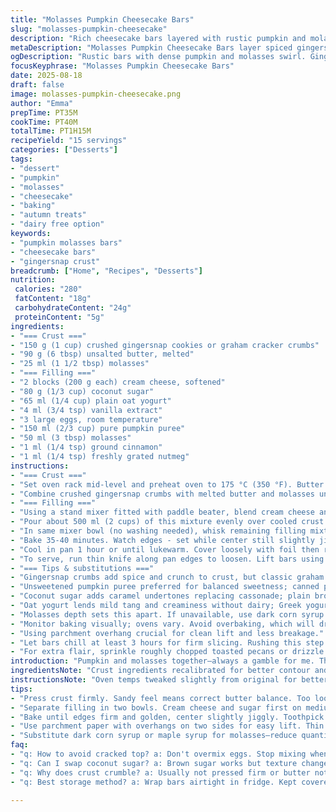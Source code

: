 ```yaml
---
title: "Molasses Pumpkin Cheesecake Bars"
slug: "molasses-pumpkin-cheesecake"
description: "Rich cheesecake bars layered with rustic pumpkin and molasses flavors. Graham cracker crust melded with butter and molasses, topped by a double-layered filling blending cream cheese, yogurt, and spices with a molasses punch. Texture contrast between smooth and dense, aroma bright with cinnamon and nutmeg, balanced sweetness. Adapted with coconut sugar and oat yogurt substitutions, adding crushed gingersnaps to crust for bite. Multi-step layering ensures visual swirls and depth of flavor. Chilled to firm up, ready to slice easily without collapse."
metaDescription: "Molasses Pumpkin Cheesecake Bars layer spiced gingersnap crust, creamy pumpkin filling with molasses punch. Chilled bars cut clean, rich aroma, balanced sweetness."
ogDescription: "Rustic bars with dense pumpkin and molasses swirl. Gingersnap crust crunchy, filling tangy from oat yogurt. Bake cues hear crackle, see gold edges. Chill well. Slice sharp."
focusKeyphrase: "Molasses Pumpkin Cheesecake Bars"
date: 2025-08-18
draft: false
image: molasses-pumpkin-cheesecake.png
author: "Emma"
prepTime: PT35M
cookTime: PT40M
totalTime: PT1H15M
recipeYield: "15 servings"
categories: ["Desserts"]
tags:
- "dessert"
- "pumpkin"
- "molasses"
- "cheesecake"
- "baking"
- "autumn treats"
- "dairy free option"
keywords:
- "pumpkin molasses bars"
- "cheesecake bars"
- "gingersnap crust"
breadcrumb: ["Home", "Recipes", "Desserts"]
nutrition: 
 calories: "280"
 fatContent: "18g"
 carbohydrateContent: "24g"
 proteinContent: "5g"
ingredients:
- "=== Crust ==="
- "150 g (1 cup) crushed gingersnap cookies or graham cracker crumbs"
- "90 g (6 tbsp) unsalted butter, melted"
- "25 ml (1 1/2 tbsp) molasses"
- "=== Filling ==="
- "2 blocks (200 g each) cream cheese, softened"
- "80 g (1/3 cup) coconut sugar"
- "65 ml (1/4 cup) plain oat yogurt"
- "4 ml (3/4 tsp) vanilla extract"
- "3 large eggs, room temperature"
- "150 ml (2/3 cup) pure pumpkin puree"
- "50 ml (3 tbsp) molasses"
- "1 ml (1/4 tsp) ground cinnamon"
- "1 ml (1/4 tsp) freshly grated nutmeg"
instructions:
- "=== Crust ==="
- "Set oven rack mid-level and preheat oven to 175 °C (350 °F). Butter a 33 x 23 cm (13 x 9 inch) baking pan. Line with parchment overhang on two opposing sides to lift bars later."
- "Combine crushed gingersnap crumbs with melted butter and molasses until sandy but holds when pressed. Press firmly and evenly across bottom. Bake 10 minutes, edges lightly browned and aroma deepening. Remove to cool slightly while oven temp dropped to 160 °C (320 °F)."
- "=== Filling ==="
- "Using a stand mixer fitted with paddle beater, blend cream cheese and coconut sugar on medium speed. Stop, scrape sides. Add oat yogurt, vanilla, and two eggs. Mix just until uniform with small air bubbles, no lumps. Avoid overbeating, which traps air and causes cracking."
- "Pour about 500 ml (2 cups) of this mixture evenly over cooled crust. Smooth but do not disturb surface."
- "In same mixer bowl (no washing needed), whisk remaining filling mixture: pumpkin puree, molasses, cinnamon, nutmeg, and last egg. Keep mixing until creamy and no streaks. Spoon and gently spread over first layer. No worries if swirls form between layers."
- "Bake 35-40 minutes. Watch edges - set while center still slightly jiggly but no wetness visible. Toward end, aroma of spices fills kitchen, top should firm up with light golden tint but not brown. A toothpick near center should come out mostly clean, some moist crumbs allowed."
- "Cool in pan 1 hour or until lukewarm. Cover loosely with foil then refrigerate minimum 3 hours or overnight."
- "To serve, run thin knife along pan edges to loosen. Lift bars using parchment overhang carefully onto cutting board. Cut into 15 equal portions with a sharp knife wiped clean between cuts to preserve neat edges. Store airtight in fridge; best eaten within a week."
- "=== Tips & substitutions ==="
- "Gingersnap crumbs add spice and crunch to crust, but classic graham crumbs work perfectly. Butter amount can be adjusted slightly to get proper crust hold; too little results in crumbly base."
- "Unsweetened pumpkin puree preferred for balanced sweetness; canned pie mix too sweet and spice-heavy."
- "Coconut sugar adds caramel undertones replacing cassonade; plain brown sugar can substitute but texture varies slightly."
- "Oat yogurt lends mild tang and creaminess without dairy; Greek yogurt ok but may firm up bars more."
- "Molasses depth sets this apart. If unavailable, use dark corn syrup or maple syrup but reduce quantity by 1 tbsp as they’re sweeter."
- "Monitor baking visually; ovens vary. Avoid overbaking, which will dry out edges and crack top. Slight jiggle at center means just right."
- "Using parchment overhang crucial for clean lift and less breakage."
- "Let bars chill at least 3 hours for firm slicing. Rushing this step risks crumbling."
- "For extra flair, sprinkle roughly chopped toasted pecans or drizzle melted dark chocolate on top before chilling."
introduction: "Pumpkin and molasses together—always a gamble for me. The earthy molasses sometimes overpowers or gets lost under too much sugar. After some trial, swapping out cassonade for coconut sugar cut some cloying sweetness. Found gingersnaps for crust add subtle warmth and zip, better than plain graham crumbs cold and bland. The layering is a play—first creamy, then pumpkin-molasses swirl. Watching the layers mingle but keep some limit creates that rustic look I started chasing years ago. Baking time is more about feel than clock now. Look for a slightly wobbly center with golden edges. Don’t skip the chilling pause; this gives firmness and lets flavors marry. Cracking top? Overmixing air or oven temp too hot. Don’t panic—this still tastes great. The molasses scent while baking is an undercurrent, rounded by faint cinnamon and toasted crust smell. Always comes out rich, slices clean, and keeps for days refrigerated."
ingredientsNote: "Crust ingredients recalibrated for better contour and flavor impact. Gingersnap cookies lend a spicy note rather than boring graham crumbs. Molasses quantity cut slightly to avoid bitterness but kept to keep depth. Butter measured so crust isn’t greasy but holds well. Filling balance revisited to lower sugar content; coconut sugar provides caramel tones with low glycemic index, a smart swap for brown sugar. Yogurt changed to oat-based for dairy-free option, preserving moisture and creaminess. Eggs maintained at three for binding and aeration. Spices subtle but key—right ratios prevent domination. Pumpkin pureed fresh gives better texture than canned mixed pumpkin pies blend, which often adds extra spices you might not want. Substitutions added for pantries lacking ingredients or dietary needs. Keep ingredient temps consistent for best mixing. Softened but not melted cream cheese critical—warm cheese creates lumps and erratic bake."
instructionsNote: "Oven temps tweaked slightly from original for better control and to avoid overbaking edges. Preheating and rack position crucial to even cooking. Press crust firmly; crust cracking often results from loose pressing. Use parchment overhang to remove bars easily without breakage or soggy bottoms. Creaming stages explicit—scraping bowl sides prevents lumps and inconsistent mixing, key for dense but tender texture. Separating filling and layering creates distinct layers inviting visual interest, no need to obsess over swirl perfection here. Bake until center is only gently jiggles instead of stiff—this prevents dryness on reheating or cutting. Cooling period before fridge ripening gives time for settling; skipping this often leads to crumbly texture and cracking. Knife wiping between cuts keeps edges sharp, presentation neater, and prevents sticking. Stored in airtight containers, bars maintain moisture but will stiffen in fridge; bring to room temp 10 minutes before serving for best texture. Timing is flexible; visual and tactile cues guide rather than rigid minutes. The molasses aroma signals advancing doneness; listen for light crackling from crust during final bake minutes. Multipurpose stand mixer streamlines process, but hand mixer with steady speed works fine too. Avoid overmixing eggs into cream cheese mixture to preserve slight density avoiding air bubbles causing cracks. Baking boards or trays with silicone mats helps next time. Celebrate imperfections; rustic bars welcome uneven edges and swirls—adds personality and homely vibe."
tips:
- "Press crust firmly. Sandy feel means correct butter balance. Too loose crust cracks when cutting. Gingersnap crumbs add texture and warm spice; graham cracker crumbs are less bold but work. Chill crust slightly after baking before pouring filling layer. Oven rack mid-level avoids bottom burning but browns top slowly. Watch edges for doneness to avoid dry texture."
- "Separate filling in two bowls. Cream cheese and sugar first on medium speed—don’t overbeat. Avoid air bubbles; they cause top cracks. Add yogurt and eggs gently next. Pumpkin puree mix with molasses, cinnamon, nutmeg in second bowl. Spoon pumpkin layer gently over cheese layer; swirls welcome. No smoothing needed—rustic look forms naturally."
- "Bake until edges firm and golden, center slightly jiggly. Toothpick test must show moist crumbs but no raw batter. Expect aroma of molasses and cinnamon rising near end bake. Crackling sound from crust signals advance. Cool 1 hour in pan, then refrigerate minimum 3 hrs for proper set. Rushing this step ruins texture, makes bars crumbly or gooey."
- "Use parchment paper with overhangs on two sides for easy lift. Thin knife run along pan edges before removing bars prevents breakage. Keep knife wiped clean between cuts to maintain neat edges. Bars best eaten within a week refrigerated. Bring to room temp 10 minutes before serving to soften firm chilled texture without meltdown."
- "Substitute dark corn syrup or maple syrup for molasses—reduce quantity by 1 tbsp to prevent excessive sweetness. Greek yogurt usable instead of oat but bars firm more. Unsalted butter preferable; salt affects crust balance. Keep cream cheese softened but cold, lumps come from warm cheese melting inconsistently. Oven temps tweaked lower from standard to avoid cracked tops and dry edges."
faq:
- "q: How to avoid cracked top? a: Don't overmix eggs. Stop mixing when uniform but slightly dense. Air bubbles trap heat, cause cracks. Oven temp slightly lower helps. Also cream cheese temp matters; soften but not warm. Bake time watch carefully but rely on jiggle center cue; too long dries edges causing cracks."
- "q: Can I swap coconut sugar? a: Brown sugar works but texture changes. Coconut sugar caramel tone differs. Adjust sweetness accordingly; brown sugar sweeter. Keep eye on crust firmness, butter ratios might need tweaking. Oat yogurt can switch to Greek but expect denser bars. Any swap alters moisture and texture slightly; test small batch if uncertain."
- "q: Why does crust crumble? a: Usually not pressed firm or butter not enough. Sandy feels but loose base leads to crumbs when cut. Press firmly with hand or bottom of glass. Let crust cool before pouring filling so butter solidifies. Overbaking crust causes dryness. Adding some gingersnap crumbs adds bite but also binds better than plain graham crumbs."
- "q: Best storage method? a: Wrap bars airtight in fridge. Kept covered to avoid absorbing fridge odors. Can freeze individually wrapped then thaw in fridge overnight before serving. Refrigerated bars stiffen; bring to room temp 10 min prior eating for softer texture. Keep knife clean when cutting to maintain neat bars. Avoid long storage over a week; sugar and dairy content vary shelf life."

---
```

